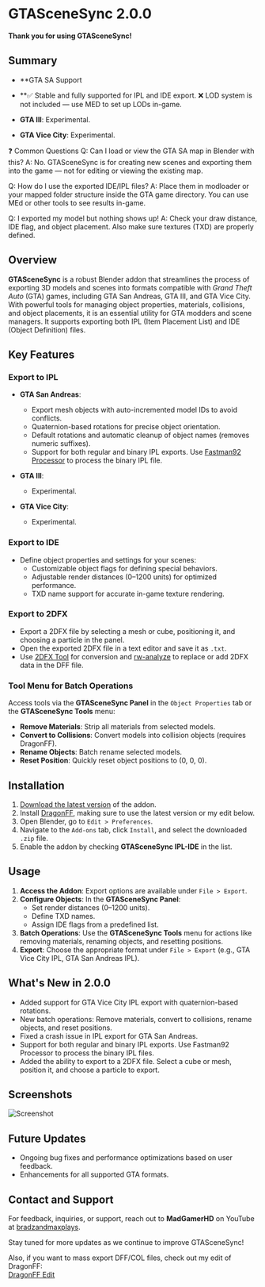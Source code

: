 # GTASceneSync 2.0.0

**Thank you for using GTASceneSync!**

## Summary
- **GTA SA Support
- **✅ Stable and fully supported for IPL and IDE export.
❌ LOD system is not included — use MED to set up LODs in-game.

- **GTA III**: Experimental.  
- **GTA Vice City**: Experimental.

❓ Common Questions
Q: Can I load or view the GTA SA map in Blender with this?
A: No. GTASceneSync is for creating new scenes and exporting them into the game — not for editing or viewing the existing map.

Q: How do I use the exported IDE/IPL files?
A: Place them in modloader or your mapped folder structure inside the GTA game directory. You can use MEd or other tools to see results in-game.

Q: I exported my model but nothing shows up!
A: Check your draw distance, IDE flag, and object placement. Also make sure textures (TXD) are properly defined.

## Overview
**GTASceneSync** is a robust Blender addon that streamlines the process of exporting 3D models and scenes into formats compatible with *Grand Theft Auto* (GTA) games, including GTA San Andreas, GTA III, and GTA Vice City. With powerful tools for managing object properties, materials, collisions, and object placements, it is an essential utility for GTA modders and scene managers. It supports exporting both IPL (Item Placement List) and IDE (Object Definition) files.

## Key Features

### **Export to IPL**
- **GTA San Andreas**:  
  - Export mesh objects with auto-incremented model IDs to avoid conflicts.  
  - Quaternion-based rotations for precise object orientation.  
  - Default rotations and automatic cleanup of object names (removes numeric suffixes).  
  - Support for both regular and binary IPL exports. Use [Fastman92 Processor](https://gtaforums.com/topic/857375-fastman92-processor/) to process the binary IPL file.

- **GTA III**:  
  - Experimental.

- **GTA Vice City**:  
  - Experimental.

### **Export to IDE**
- Define object properties and settings for your scenes:  
  - Customizable object flags for defining special behaviors.  
  - Adjustable render distances (0–1200 units) for optimized performance.  
  - TXD name support for accurate in-game texture rendering.

### **Export to 2DFX**
- Export a 2DFX file by selecting a mesh or cube, positioning it, and choosing a particle in the panel.  
- Open the exported 2DFX file in a text editor and save it as `.txt`.  
- Use [2DFX Tool](https://github.com/MadGamerHD/2DFX-Tool) for conversion and [rw-analyze](https://github.com/andrenanninga/mashed/tree/master/tools/rw-analyze) to replace or add 2DFX data in the DFF file.

### **Tool Menu for Batch Operations**
Access tools via the **GTASceneSync Panel** in the `Object Properties` tab or the **GTASceneSync Tools** menu:  
- **Remove Materials**: Strip all materials from selected models.  
- **Convert to Collisions**: Convert models into collision objects (requires DragonFF).  
- **Rename Objects**: Batch rename selected models.  
- **Reset Position**: Quickly reset object positions to (0, 0, 0).

## Installation
1. [Download the latest version](https://github.com/MadGamerHD/GTASceneSync/archive/refs/heads/main.zip) of the addon.  
2. Install [DragonFF](https://github.com/Parik27/DragonFF), making sure to use the latest version or my edit below.  
3. Open Blender, go to `Edit > Preferences`.  
4. Navigate to the `Add-ons` tab, click `Install`, and select the downloaded `.zip` file.  
5. Enable the addon by checking **GTASceneSync IPL-IDE** in the list.

## Usage
1. **Access the Addon**: Export options are available under `File > Export`.  
2. **Configure Objects**: In the **GTASceneSync Panel**:  
   - Set render distances (0–1200 units).  
   - Define TXD names.  
   - Assign IDE flags from a predefined list.  
3. **Batch Operations**: Use the **GTASceneSync Tools** menu for actions like removing materials, renaming objects, and resetting positions.  
4. **Export**: Choose the appropriate format under `File > Export` (e.g., GTA Vice City IPL, GTA San Andreas IPL).

## What's New in 2.0.0
- Added support for GTA Vice City IPL export with quaternion-based rotations.  
- New batch operations: Remove materials, convert to collisions, rename objects, and reset positions.  
- Fixed a crash issue in IPL export for GTA San Andreas.  
- Support for both regular and binary IPL exports. Use Fastman92 Processor to process the binary IPL files.  
- Added the ability to export to a 2DFX file. Select a cube or mesh, position it, and choose a particle to export.

## Screenshots
![Screenshot](https://github.com/user-attachments/assets/96cf2f99-d6db-4573-9a14-0c6eaaebaa42)

## Future Updates
- Ongoing bug fixes and performance optimizations based on user feedback.  
- Enhancements for all supported GTA formats.

## Contact and Support
For feedback, inquiries, or support, reach out to **MadGamerHD** on YouTube at [bradzandmaxplays](https://www.youtube.com/@bradzandmaxplays).  

Stay tuned for more updates as we continue to improve GTASceneSync!

Also, if you want to mass export DFF/COL files, check out my edit of DragonFF:  
[DragonFF Edit](https://github.com/MadGamerHD/DragonFF-Edit)
